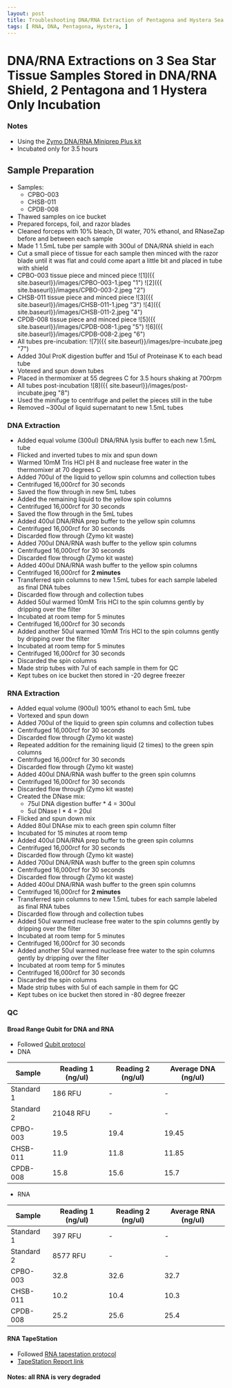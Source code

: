 ```yaml
---
layout: post
title: Troubleshooting DNA/RNA Extraction of Pentagona and Hystera Sea Stars 3
tags: [ RNA, DNA, Pentagona, Hystera, ]
---
```


# DNA/RNA Extractions on 3 Sea Star Tissue Samples Stored in DNA/RNA Shield, 2 Pentagona and 1 Hystera Only Incubation

### Notes

- Using the [Zymo DNA/RNA Miniprep Plus kit](https://www.zymoresearch.com/collections/quick-dna-rna-kits/products/quick-dna-rna-miniprep-plus-kit)
- Incubated only for 3.5 hours

## Sample Preparation

- Samples:
  - CPBO-003
  - CHSB-011
  - CPDB-008
- Thawed samples on ice bucket
- Prepared forceps, foil, and razor blades
- Cleaned forceps with 10% bleach, DI water, 70% ethanol, and RNaseZap before and between each sample
- Made 1 1.5mL tube per sample with 300ul of DNA/RNA shield in each
- Cut a small piece of tissue for each sample then minced with the razor blade until it was flat and could come apart a little bit and placed in tube with shield
- CPBO-003 tissue piece and minced piece
![1]({{ site.baseurl}}/images/CPBO-003-1.jpeg "1")
![2]({{ site.baseurl}}/images/CPBO-003-2.jpeg "2")
- CHSB-011 tissue piece and minced piece
![3]({{ site.baseurl}}/images/CHSB-011-1.jpeg "3")
![4]({{ site.baseurl}}/images/CHSB-011-2.jpeg "4")
- CPDB-008 tissue piece and minced piece
![5]({{ site.baseurl}}/images/CPDB-008-1.jpeg "5")
![6]({{ site.baseurl}}/images/CPDB-008-2.jpeg "6")
- All tubes pre-incubation:
![7]({{ site.baseurl}}/images/pre-incubate.jpeg "7")
- Added 30ul ProK digestion buffer and 15ul of Proteinase K to each bead tube
- Votexed and spun down tubes
- Placed in thermomixer at 55 degrees C for 3.5 hours shaking at 700rpm
- All tubes post-incubation
![8]({{ site.baseurl}}/images/post-incubate.jpeg "8")
- Used the minifuge to centrifuge and pellet the pieces still in the tube
- Removed ~300ul of liquid supernatant to new 1.5mL tubes

### DNA Extraction

- Added equal volume (300ul) DNA/RNA lysis buffer to each new 1.5mL tube
- Flicked and inverted tubes to mix and spun down
- Warmed 10mM Tris HCl pH 8 and nuclease free water in the thermomixer at 70 degrees C
- Added 700ul of the liquid to yellow spin columns and collection tubes
- Centrifuged 16,000rcf for 30 seconds
- Saved the flow through in new 5mL tubes
- Added the remaining liquid to the yellow spin columns
- Centrifuged 16,000rcf for 30 seconds
- Saved the flow through in the 5mL tubes
- Added 400ul DNA/RNA prep buffer to the yellow spin columns
- Centrifuged 16,000rcf for 30 seconds
- Discarded flow through (Zymo kit waste)
- Added 700ul DNA/RNA wash buffer to the yellow spin columns
- Centrifuged 16,000rcf for 30 seconds
- Discarded flow through (Zymo kit waste)
- Added 400ul DNA/RNA wash buffer to the yellow spin columns
- Centrifuged 16,000rcf for **2 minutes**
- Transferred spin columns to new 1.5mL tubes for each sample labeled as final DNA tubes
- Discarded flow through and collection tubes
- Added 50ul warmed 10mM Tris HCl to the spin columns gently by dripping over the filter
- Incubated at room temp for 5 minutes
- Centrifuged 16,000rcf for 30 seconds
- Added another 50ul warmed 10mM Tris HCl to the spin columns gently by dripping over the filter
- Incubated at room temp for 5 minutes
- Centrifuged 16,000rcf for 30 seconds
- Discarded the spin columns
- Made strip tubes with 7ul of each sample in them for QC
- Kept tubes on ice bucket then stored in -20 degree freezer

### RNA Extraction

- Added equal volume (900ul) 100% ethanol to each 5mL tube
- Vortexed and spun down
- Added 700ul of the liquid to green spin columns and collection tubes
- Centrifuged 16,000rcf for 30 seconds
- Discarded flow through (Zymo kit waste)
- Repeated addition for the remaining liquid (2 times) to the green spin columns
- Centrifuged 16,000rcf for 30 seconds
- Discarded flow through (Zymo kit waste)
-  Added 400ul DNA/RNA wash buffer to the green spin columns
- Centrifuged 16,000rcf for 30 seconds
- Discarded flow through (Zymo kit waste)
- Created the DNase mix:
  - 75ul DNA digestion buffer * 4 = 300ul
  - 5ul DNase I * 4 = 20ul
- Flicked and spun down mix
- Added 80ul DNAse mix to each green spin column filter
- Incubated for 15 minutes at room temp
- Added 400ul DNA/RNA prep buffer to the green spin columns
- Centrifuged 16,000rcf for 30 seconds
- Discarded flow through (Zymo kit waste)
- Added 700ul DNA/RNA wash buffer to the green spin columns
- Centrifuged 16,000rcf for 30 seconds
- Discarded flow through (Zymo kit waste)
- Added 400ul DNA/RNA wash buffer to the green spin columns
- Centrifuged 16,000rcf for **2 minutes**
- Transferred spin columns to new 1.5mL tubes for each sample labeled as final RNA tubes
- Discarded flow through and collection tubes
- Added 50ul warmed nuclease free water to the spin columns gently by dripping over the filter
- Incubated at room temp for 5 minutes
- Centrifuged 16,000rcf for 30 seconds
- Added another 50ul warmed nuclease free water to the spin columns gently by dripping over the filter
- Incubated at room temp for 5 minutes
- Centrifuged 16,000rcf for 30 seconds
- Discarded the spin columns
- Made strip tubes with 5ul of each sample in them for QC
- Kept tubes on ice bucket then stored in -80 degree freezer

### QC

#### Broad Range Qubit for DNA and RNA

- Followed [Qubit protocol](https://github.com/meschedl/PPP-Lab-Resources/blob/master/Protocols/Qubit-Assay-Protocol.md)
- DNA

|Sample|Reading 1 (ng/ul)|Reading 2 (ng/ul)|Average DNA (ng/ul)|
|---|---|---|---|
|Standard 1|186 RFU|-|-|
|Standard 2|21048 RFU|-|-|
|CPBO-003|19.5|19.4|19.45|
|CHSB-011|11.9|11.8|11.85|
|CPDB-008|15.8|15.6|15.7|

- RNA

|Sample|Reading 1 (ng/ul)|Reading 2 (ng/ul)|Average RNA (ng/ul)|
|---|---|---|---|
|Standard 1|397 RFU|-|-|
|Standard 2|8577 RFU|-|-|
|CPBO-003|32.8|32.6|32.7|
|CHSB-011|10.2|10.4|10.3|
|CPDB-008|25.2|25.6|25.4|


#### RNA TapeStation

- Followed [RNA tapestation protocol](https://meschedl.github.io/MESPutnam_Open_Lab_Notebook/RNA-TapeStation-Protocol/)
- [TapeStation Report link](https://github.com/meschedl/MES_Puritz_Lab_Notebook/blob/master/tapetstations/2020-10-26%20-%2015.43.14.pdf)

#### Notes: all RNA is very degraded
